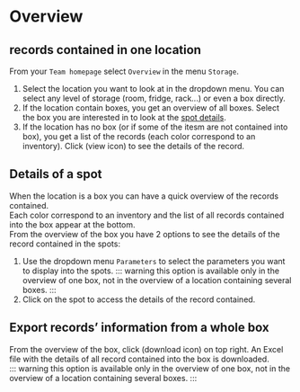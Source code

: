 # Overview

## records contained in one location

From your `Team homepage` select `Overview` in the menu `Storage`.   
1. Select the location you want to look at in the dropdown menu. You can select any level of storage (room, fridge, rack...) or even a box directly. 
2. If the location contain boxes, you get an overview of all boxes. Select the box you are interested in to look at the [spot details](/laboratory-information-management-system/storage-overview.html#details-of-a-spot).
3. If the location has no box (or if some of the itesm are not contained into box), you get a list of the records (each color correspond to an inventory). Click (view icon) to see the details of the record.

## Details of a spot
When the location is a box you can have a quick overview of the records contained.  
Each color correspond to an inventory and the list of all records contained into the box appear at the bottom.  
 From the overview of the box you have 2 options to see the details of the record contained in the spots:  
1. Use the dropdown menu `Parameters` to select the parameters you want to display into the spots.
::: warning
this option is available only in the overview of one box, not in the overview of a location containing several boxes.
:::
2. Click on the spot to access the details of the record contained.

## Export records’ information from a whole box

From the overview of the box, click (download icon) on top right. An Excel file with the details of all record contained into the box is downloaded.  
::: warning
this option is available only in the overview of one box, not in the overview of a location containing several boxes.
:::
